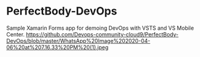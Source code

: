 # PerfectBody-DevOps
Sample Xamarin Forms app for demoing DevOps with VSTS and VS Mobile Center.
https://github.com/Devops-community-cloud9/PerfectBody-DevOps/blob/master/WhatsApp%20Image%202020-04-06%20at%207.16.33%20PM%20(1).jpeg
